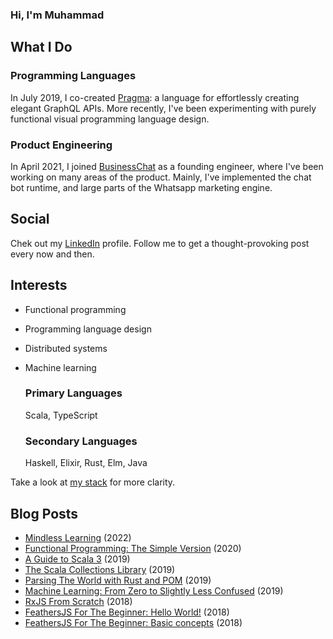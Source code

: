 ### Hi, I'm Muhammad

## What I Do

### Programming Languages
In July 2019, I co-created [Pragma](https://pragmalang.com/): a language for effortlessly creating elegant GraphQL APIs. More recently, I've been experimenting with purely functional visual programming language design.

### Product Engineering
In April 2021, I joined [BusinessChat](https://businesschat.io) as a founding engineer, where I've been working on many areas of the product. Mainly, I've implemented the chat bot runtime, and large parts of the Whatsapp marketing engine.

## Social
Chek out my [LinkedIn](https://linkedin.com/in/muhammad-tabaza) profile. Follow me to get a thought-provoking post every now and then.

## Interests
* Functional programming
* Programming language design
* Distributed systems
* Machine learning

  ### Primary Languages
  Scala, TypeScript

  ### Secondary Languages
  Haskell, Elixir, Rust, Elm, Java

Take a look at [my stack](https://github.com/stars/Tabzz98/lists/my-stack) for more clarity.

## Blog Posts
* [Mindless Learning](https://github.com/Tabzz98/Tabzz98/blob/main/blog/Mindless%20Learning.md) (2022)
* [Functional Programming: The Simple Version](https://medium.com/heavenlyx/functional-programming-the-simple-version-63fe10678f6e) (2020)
* [A Guide to Scala 3](https://medium.com/heavenlyx/a-guide-to-scala-3-8a3bad7eee71) (2019)
* [The Scala Collections Library](https://medium.com/heavenlyx/the-scala-collections-library-173ca624fb8d) (2019)
* [Parsing The World with Rust and POM](https://medium.com/heavenlyx/parsing-the-world-with-rust-and-pom-77e0e8b5313d) (2019)
* [Machine Learning: From Zero to Slightly Less Confused](https://dev.to/tabz_98/machine-learning-from-zero-to-slightly-less-confused-2bal) (2019)
* [RxJS From Scratch](https://medium.com/@muhammadtabaza/rxjs-almost-from-scratch-3a8b9e8b6d80) (2018)
* [FeathersJS For The Beginner: Hello World!](https://medium.com/@muhammadtabaza/feathersjs-for-the-beginner-hello-world-262ca46f7db7) (2018)
* [FeathersJS For The Beginner: Basic concepts](https://medium.com/@muhammadtabaza/feathersjs-for-the-beginner-basic-concepts-b5abba2e888a) (2018)
